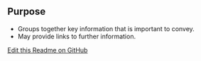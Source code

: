 ## Purpose
- Groups together key information that is important to convey.
- May provide links to further information.


[Edit this Readme on GitHub](https://github.com/wellcomecollection/wellcomecollection.org/edit/main/content/webapp/components/InfoBox/README.md)
